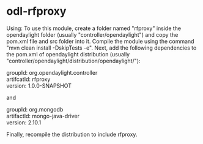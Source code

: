 odl-rfproxy
===========

Using: To use this module, create a folder named "rfproxy" inside the opendaylight folder (usually "controller/opendaylight") and copy the pom.xml file and src folder into it. Compile the module using the command "mvn clean install -DskipTests -e". Next, add the following dependencies to the pom.xml of opendaylight distribution (usually "controller/opendaylight/distribution/opendaylight/"): <br />

groupId: org.opendaylight.controller<br />
artifcatId: rfproxy<br />
version: 1.0.0-SNAPSHOT<br />

and <br />

groupId: org.mongodb<br />
artifactId: mongo-java-driver<br />
version: 2.10.1<br />

Finally, recompile the distribution to include rfproxy.
